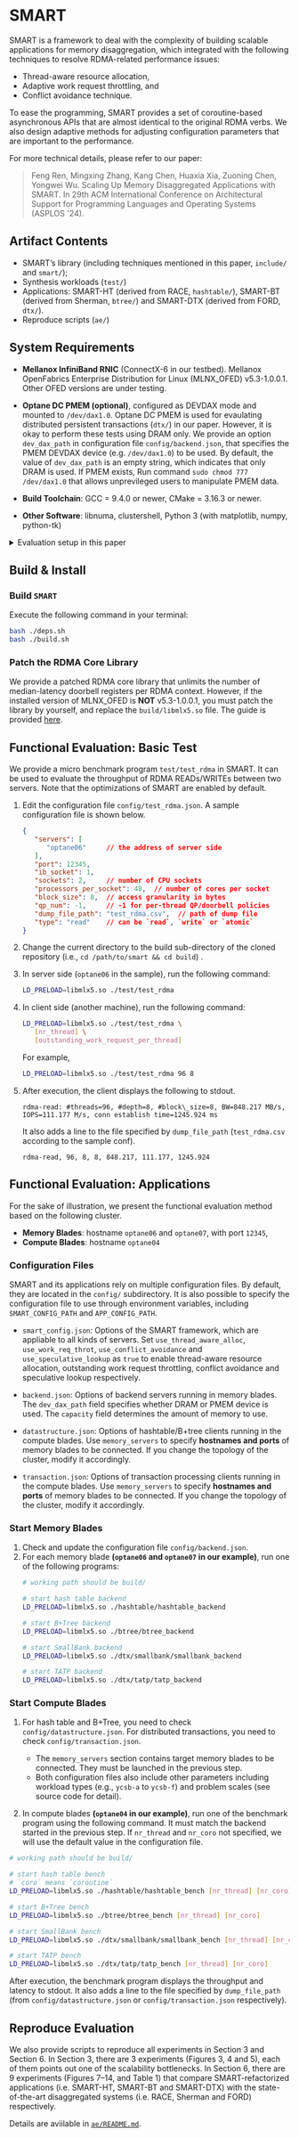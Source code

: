 # SMART

SMART is a framework to deal with the complexity of building scalable applications for memory disaggregation, which integrated with the following techniques to resolve RDMA-related performance issues:
- Thread-aware resource allocation,
- Adaptive work request throttling, and
- Conflict avoidance technique.

To ease the programming, SMART provides a set of coroutine-based asynchronous APIs that are almost identical to the original RDMA verbs. We also design adaptive methods for adjusting configuration parameters that are important to the performance.

For more technical details, please refer to our paper: 

> Feng Ren, Mingxing Zhang, Kang Chen, Huaxia Xia, Zuoning Chen, Yongwei Wu. Scaling Up Memory Disaggregated Applications with SMART. In 29th ACM International Conference on Architectural Support for Programming Languages and Operating Systems (ASPLOS '24).

## Artifact Contents
- SMART’s library (including techniques mentioned in this paper, `include/` and `smart/`);
- Synthesis workloads (`test/`)
- Applications: SMART-HT (derived from RACE, `hashtable/`), SMART-BT (derived from Sherman, `btree/`) and SMART-DTX (derived from FORD, `dtx/`).
- Reproduce scripts (`ae/`)

## System Requirements
* **Mellanox InfiniBand RNIC** (ConnectX-6 in our testbed). Mellanox OpenFabrics Enterprise Distribution for Linux (MLNX_OFED) v5.3-1.0.0.1. Other OFED versions are under testing.

* **Optane DC PMEM (optional)**, configured as DEVDAX mode and mounted to `/dev/dax1.0`. Optane DC PMEM is used for evaulating distributed persistent transactions (`dtx/`) in our paper. However, it is okay to perform these tests using DRAM only. We provide an option `dev_dax_path` in configuration file `config/backend.json`, that specifies the PMEM DEVDAX device (e.g. `/dev/dax1.0`) to be used. By default, the value of `dev_dax_path` is an empty string, which indicates that only DRAM is used. If PMEM exists, Run command `sudo chmod 777 /dev/dax1.0` that allows unprevileged users to manipulate PMEM data.

* **Build Toolchain**: GCC = 9.4.0 or newer, CMake = 3.16.3 or newer.

* **Other Software**: libnuma, clustershell, Python 3 (with matplotlib, numpy, python-tk)

<details>
  <summary>Evaluation setup in this paper</summary>
  
  ### Hardware dependencies
  - **CPU**: Two-socket Intel Xeon Gold 6240R CPU (96 cores in total)
  - **Memory**: 384GB DDR4 DRAM (2666MHz)
  - **Persistent Memory**: 1.5TB (128GB*12) Intel Optane DC Persistent Memory (1st Gen) with DEVDAX mode
  - **RNIC**: 200Gbps Mellanox ConnectX-6 InfiniBand RNIC. Each RNIC is connected to a 200 Gbps Mellanox InfiniBand switch

  ### Software dependencies
  - **RNIC Driver**: Mellanox OpenFabrics Enterprise Distribution for Linux (MLNX_OFED) v5.x (v5.3-1.0.0.1 in this paper).
</details>

## Build & Install

### Build `SMART`
Execute the following command in your terminal:
```bash
bash ./deps.sh
bash ./build.sh
```

### Patch the RDMA Core Library
We provide a patched RDMA core library that unlimits the number of median-latency doorbell registers per RDMA context. However, if the installed version of MLNX_OFED is **NOT** v5.3-1.0.0.1, you must patch the library by yourself, and replace the `build/libmlx5.so` file. The guide is provided [here](patch/guide.md).

## Functional Evaluation: Basic Test
We provide a micro benchmark program `test/test_rdma` in SMART. It can be used to evaluate the throughput of RDMA READs/WRITEs between two servers. Note that the optimizations of SMART are enabled by default.
1. Edit the configuration file `config/test_rdma.json`. A sample configuration file is shown below.
   ```json
   {
      "servers": [
         "optane06"     // the address of server side
      ],
      "port": 12345,
      "ib_socket": 1,
      "sockets": 2,     // number of CPU sockets
      "processors_per_socket": 48,  // number of cores per socket
      "block_size": 8,  // access granularity in bytes
      "qp_num": -1,     // -1 for per-thread QP/doorbell policies
      "dump_file_path": "test_rdma.csv",  // path of dump file
      "type": "read"    // can be `read`, `write` or `atomic`
   }
   ```
2. Change the current directory to the build sub-directory of the cloned repository (i.e., `cd /path/to/smart && cd build`) .


3. In server side (`optane06` in the sample), run the following command:
   ```bash
   LD_PRELOAD=libmlx5.so ./test/test_rdma
   ```
4. In client side (another machine), run the following command:
   ```bash
   LD_PRELOAD=libmlx5.so ./test/test_rdma \
      [nr_thread] \
      [outstanding_work_request_per_thread]
   ```
   For example,
   ```bash
   LD_PRELOAD=libmlx5.so ./test/test_rdma 96 8
   ```
5. After execution, the client displays the following to stdout. 
   ```
   rdma-read: #threads=96, #depth=8, #block\_size=8, BW=848.217 MB/s, IOPS=111.177 M/s, conn establish time=1245.924 ms
   ```
   It also adds a line to the file specified by `dump_file_path` (`test_rdma.csv` according to the sample conf).
   ```
   rdma-read, 96, 8, 8, 848.217, 111.177, 1245.924
   ```

## Functional Evaluation: Applications
For the sake of illustration, we present the functional evaluation method based on the following cluster. 
- **Memory Blades**: hostname `optane06` and `optane07`, with port `12345`,
- **Compute Blades**: hostname `optane04`

### Configuration Files

SMART and its applications rely on multiple configuration files. By default, they are located in the `config/` subdirectory. It is also possible to specify the configuration file to use through environment variables, including `SMART_CONFIG_PATH` and `APP_CONFIG_PATH`.

- `smart_config.json`: Options of the SMART framework, which are appliable to all kinds of servers. Set `use_thread_aware_alloc`, `use_work_req_throt`, `use_conflict_avoidance` and `use_speculative_lookup`  as `true` to enable thread-aware resource allocation, outstanding work request throttling, conflict avoidance and speculative lookup respectively.
  
- `backend.json`: Options of backend servers running in memory blades. The `dev_dax_path` field specifies whether DRAM or PMEM device is used. The `capacity` field determines the amount of memory to use.

- `datastructure.json`: Options of hashtable/B+tree clients running in the compute blades. Use `memory_servers` to specify **hostnames and ports** of memory blades to be connected. If you change the topology of the cluster, modify it accordingly.
  
- `transaction.json`: Options of transaction processing clients running in the compute blades. Use `memory_servers` to specify **hostnames and ports** of memory blades to be connected. If you change the topology of the cluster, modify it accordingly.

### Start Memory Blades
1. Check and update the configuration file `config/backend.json`. 
2. For each memory blade **(`optane06` and `optane07` in our example)**, run one of the following programs:
   ```bash
   # working path should be build/

   # start hash table backend
   LD_PRELOAD=libmlx5.so ./hashtable/hashtable_backend 

   # start B+Tree backend
   LD_PRELOAD=libmlx5.so ./btree/btree_backend

   # start SmallBank backend
   LD_PRELOAD=libmlx5.so ./dtx/smallbank/smallbank_backend

   # start TATP backend
   LD_PRELOAD=libmlx5.so ./dtx/tatp/tatp_backend
   ```

### Start Compute Blades
1. For hash table and B+Tree, you need to check `config/datastructure.json`. For distributed transactions, you need to check `config/transaction.json`. 
   - The `memory_servers` section contains target memory blades to be connected. 
     They must be launched in the previous step.
   - Both configuration files also include other parameters including workload types (e.g., `ycsb-a` to `ycsb-f`) and problem scales (see source code for detail).

2. In compute blades **(`optane04` in our example)**, run one of the benchmark program using the following command. It must match the backend started in the previous step. If `nr_thread` and `nr_coro` not specified, we will use the default value in the configuration file.
  ```bash
  # working path should be build/

  # start hash table bench
  # `coro` means `coroutine`
  LD_PRELOAD=libmlx5.so ./hashtable/hashtable_bench [nr_thread] [nr_coro] 

  # start B+Tree bench
  LD_PRELOAD=libmlx5.so ./btree/btree_bench [nr_thread] [nr_coro] 

  # start SmallBank bench
  LD_PRELOAD=libmlx5.so ./dtx/smallbank/smallbank_bench [nr_thread] [nr_coro] 

  # start TATP bench
  LD_PRELOAD=libmlx5.so ./dtx/tatp/tatp_bench [nr_thread] [nr_coro] 
  ```
  After execution, the benchmark program displays the throughput and latency to stdout. It also adds a line to the file specified by `dump_file_path` (from `config/datastructure.json` or `config/transaction.json` respectively).


## Reproduce Evaluation
We also provide scripts to reproduce all experiments in Section 3 and Section 6. In Section 3, there are 3 experiments (Figures 3, 4 and 5), each of them points out one of the scalability bottlenecks. In Section 6, there are 9 experiments (Figures 7–14, and Table 1) that compare SMART-refactorized applications (i.e. SMART-HT, SMART-BT and SMART-DTX) with the state-of-the-art disaggregated systems (i.e. RACE, Sherman and FORD) respectively.

Details are aviilable in [`ae/README.md`](ae/README.md).